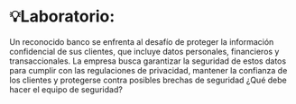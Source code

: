 # 💡Laboratorio: 

Un reconocido banco se enfrenta al desafío de proteger la información confidencial de sus clientes, que incluye datos personales, financieros y transaccionales. La empresa busca garantizar la seguridad de estos datos para cumplir con las regulaciones de privacidad, mantener la confianza de los clientes y protegerse contra posibles brechas de seguridad ¿Qué debe hacer el equipo de seguridad? 

